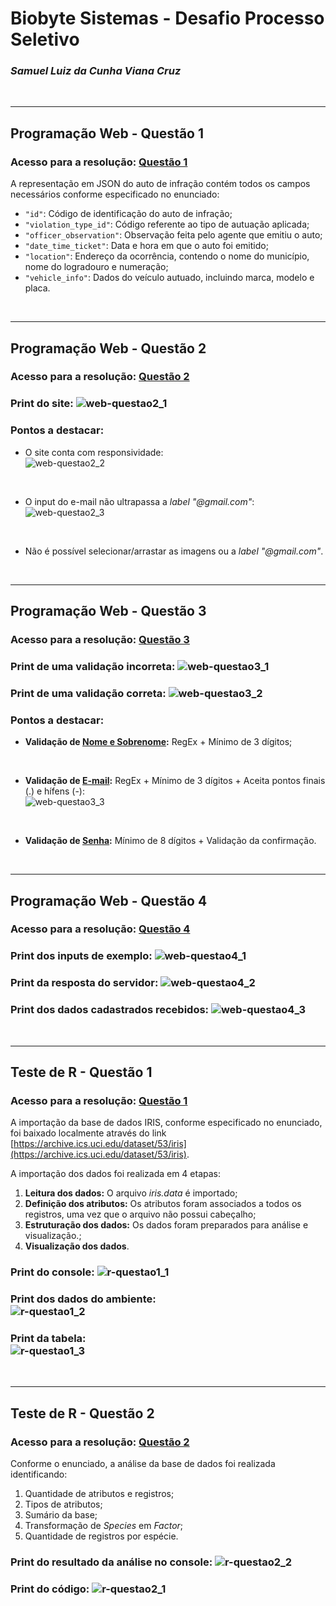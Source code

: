 # Biobyte Sistemas - Desafio Processo Seletivo
### _Samuel Luiz da Cunha Viana Cruz_

<br />

---
## Programação Web - Questão 1
### Acesso para a resolução: [Questão 1](web-questao1/questao1.json)
 
A representação em JSON do auto de infração contém todos os campos necessários conforme especificado no enunciado:
- `"id"`: Código de identificação do auto de infração;
- `"violation_type_id"`: Código referente ao tipo de autuação aplicada;
- `"officer_observation"`: Observação feita pelo agente que emitiu o auto;
- `"date_time_ticket"`: Data e hora em que o auto foi emitido;
- `"location"`: Endereço da ocorrência, contendo o nome do município, nome do logradouro e numeração;
- `"vehicle_info"`: Dados do veículo autuado, incluindo marca, modelo e placa.
  
<br />

---
## Programação Web - Questão 2
### Acesso para a resolução: [Questão 2](web-questao2)

### Print do site: ![web-questao2_1](assets/web-questao2_1.png)

### Pontos a destacar:
- O site conta com responsividade: <br /> ![web-questao2_2](assets/web-questao2_2.png)
  
<br />

- O input do e-mail não ultrapassa a *label* *"@gmail.com"*: <br /> ![web-questao2_3](assets/web-questao2_3.png)

<br />

- Não é possível selecionar/arrastar as imagens ou a *label* *"@gmail.com"*.

<br />

---
## Programação Web - Questão 3
### Acesso para a resolução: [Questão 3](web-questao3)

### Print de uma validação incorreta: ![web-questao3_1](assets/web-questao3_1.png)

### Print de uma validação correta: ![web-questao3_2](assets/web-questao3_2.png)

### Pontos a destacar:
- **Validação de <ins>Nome e Sobrenome</ins>:** RegEx + Mínimo de 3 dígitos;

<br />

- **Validação de <ins>E-mail</ins>:** RegEx + Mínimo de 3 dígitos + Aceita pontos finais (.) e hífens (-): <br /> ![web-questao3_3](assets/web-questao3_3.png)

<br />

- **Validação de <ins>Senha</ins>:** Mínimo de 8 dígitos + Validação da confirmação.

<br />

---
## Programação Web - Questão 4
### Acesso para a resolução: [Questão 4](web-questao4)

### Print dos inputs de exemplo: ![web-questao4_1](assets/web-questao4_1.png)
### Print da resposta do servidor: ![web-questao4_2](assets/web-questao4_2.png)
### Print dos dados cadastrados recebidos: ![web-questao4_3](assets/web-questao4_3.png)

<br />

---
## Teste de R - Questão 1
### Acesso para a resolução: [Questão 1](r-questao1)

A importação da base de dados IRIS, conforme especificado no enunciado, foi baixado localmente através do link [https://archive.ics.uci.edu/dataset/53/iris](https://archive.ics.uci.edu/dataset/53/iris).

A importação dos dados foi realizada em 4 etapas:
1. **Leitura dos dados:** O arquivo *iris.data* é importado;
2. **Definição dos atributos:** Os atributos foram associados a todos os registros, uma vez que o arquivo não possui cabeçalho;
3. **Estruturação dos dados:** Os dados foram preparados para análise e visualização.;
4. **Visualização dos dados**.

### Print do console: ![r-questao1_1](assets/r-questao1_1.png)

### Print dos dados do ambiente: <br /> ![r-questao1_2](assets/r-questao1_2.png)

### Print da tabela: <br /> ![r-questao1_3](assets/r-questao1_3.png)

<br />

---
## Teste de R - Questão 2
### Acesso para a resolução: [Questão 2](r-questao2)

Conforme o enunciado, a análise da base de dados foi realizada identificando:
1. Quantidade de atributos e registros;
2. Tipos de atributos;
3. Sumário da base;
4. Transformação de *Species* em *Factor*;
5. Quantidade de registros por espécie.

### Print do resultado da análise no console: ![r-questao2_2](assets/r-questao2_2.png)

### Print do código: ![r-questao2_1](assets/r-questao2_1.png)
